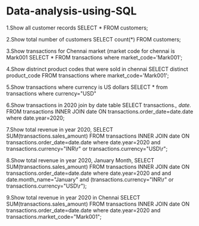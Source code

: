 # Data-analysis-using-SQL

1.Show all customer records
   SELECT * FROM customers;

2.Show total number of customers
   SELECT count(*) FROM customers;

3.Show transactions for Chennai market (market code for chennai is Mark001
   SELECT * FROM transactions where market_code='Mark001';

4.Show distrinct product codes that were sold in chennai
   SELECT distinct product_code FROM transactions where market_code='Mark001';

5.Show transactions where currency is US dollars
   SELECT * from transactions where currency="USD"

6.Show transactions in 2020 join by date table
   SELECT transactions.*, date.* FROM transactions INNER JOIN date ON transactions.order_date=date.date where date.year=2020;

7.Show total revenue in year 2020,
   SELECT SUM(transactions.sales_amount) FROM transactions INNER JOIN date ON transactions.order_date=date.date where date.year=2020 and transactions.currency="INR\r" or transactions.currency="USD\r";

8.Show total revenue in year 2020, January Month,
   SELECT SUM(transactions.sales_amount) FROM transactions INNER JOIN date ON transactions.order_date=date.date where date.year=2020 and and date.month_name="January" and (transactions.currency="INR\r" or transactions.currency="USD\r");

9.Show total revenue in year 2020 in Chennai
  SELECT SUM(transactions.sales_amount) FROM transactions INNER JOIN date ON transactions.order_date=date.date where date.year=2020 and transactions.market_code="Mark001";
